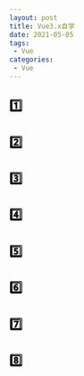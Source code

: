```yaml
---
layout: post
title: Vue3.x自学
date: 2021-05-05
tags:
 - Vue
categories:
 - Vue
---
```



## 1️⃣
## 2️⃣
## 3️⃣
## 4️⃣
## 5️⃣
## 6️⃣
## 7️⃣
## 8️⃣